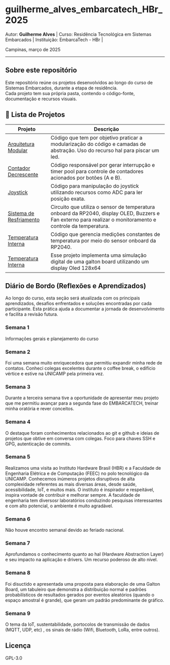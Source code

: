 # guilherme_alves_embarcatech_HBr_2025
Autor: **Guilherme Alves** |
Curso: Residência Tecnológica em Sistemas Embarcados |
Instituição: EmbarcaTech - HBr |

Campinas, março de 2025

---

## Sobre este repositório

Este repositório reúne os projetos desenvolvidos ao longo do curso de Sistemas Embarcados, durante a etapa de residência.  
Cada projeto tem sua própria pasta, contendo o código-fonte, documentação e recursos visuais.

## 📂 Lista de Projetos

| Projeto | Descrição |
|---------|-----------|
| [Arquitetura Modular](./projetos/arquitetura_modular/) | Código que tem por objetivo praticar a modularização do código e camadas de abstração. Uso do recurso hal para piscar um led. |
|[Contador Decrescente](./projetos/contador_decrescente/) | Código responsável por gerar interrupção e timer pool para controle de contadores acionados por botões (A e B). |
| [Joystick](./projetos/joystick/) | Código para manipulação do joystick utilizando recursos como ADC para ler posição exata. |
| [Sistema de Resfriamento](./projetos/sistema_resfriamento/) | Circuito que utiliza o sensor de temperatura onboard da RP2040, display OLED, Buzzers e Fan externo para realizar o monitoramento e controle da temperatura. |
|[Temperatura Interna](./projetos/temperatura_interna/) | Código que gerencia medições constantes de temperatura por meio do sensor onboard da RP2040. |
|[Temperatura Interna](./projetos/galton_board/) |Esse projeto implementa uma simulação digital de uma galton board utilizando um display Oled 128x64 |




##  Diário de Bordo (Reflexões e Aprendizados)

Ao longo do curso, esta seção será atualizada com os principais aprendizados, desafios enfrentados e soluções encontradas por cada participante. Esta prática ajuda a documentar a jornada de desenvolvimento e facilita a revisão futura.


### Semana 1
Informações gerais e planejamento do curso

### Semana 2
Foi uma semana muito enriquecedora que permitiu expandir minha rede de contatos. Conheci colegas excelentes durante o coffee break, o edifício vértice e estive na UNICAMP pela primeira vez.

### Semana 3
Durante a terceira semana tive a oportunidade de apresentar meu projeto que me permitiu avançar para a segunda fase do EMBARCATECH, treinar minha oratória e rever conceitos.

### Semana 4
O destaque foram conhecimentos relacionados ao git e github e ideias de projetos que obtive em conversa com colegas. Foco para chaves SSH e GPG, autenticação de commits.

### Semana 5
Realizamos uma visita ao Instituto Hardware Brasil (HBR) e a Faculdade de Engenharia Elétrica e de Computação (FEEC) no polo tecnológico da UNICAMP. Conhecemos inúmeros projetos disruptivos de alta complexidade referentes as mais diversas áreas, desde saúde, acessibilidade, IoT, e muitos mais. O instituto é inspirador e respeitável, inspira vontade de contribuir e melhorar sempre. A faculdade de engenharia tem diversosr laboratórios conduzindo pesquisas interessantes e com alto potencial, o ambiente é muito agradável.

### Semana 6
Não houve encontro semanal devido ao feriado nacional.

### Semana 7
Aprofundamos o conhecimento quanto ao hal (Hardware Abstraction Layer) e seu impacto na aplicação e drivers. Um recurso poderoso de alto nível.

### Semana 8
Foi disuctido e apresentada uma proposta para elaboração de uma Galton Board, um tabuleiro que demonstra a distribuição normal e padrões probabilísticos de resultados gerados por eventos aleatórios (quando o espaço amostral é grande), que geram um padrão predominante de gráfico.

### Semana 9
O tema da IoT, sustentabilidade, portocolos de transmissão de dados (MQTT, UDP, etc) , os sinais de rádio (Wifi, Bluetooth, LoRa, entre outros).

## Licença

 GPL-3.0
